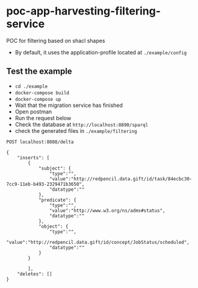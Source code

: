 # poc-app-harvesting-filtering-service
POC for filtering based on shacl shapes

- By default, it uses the application-profile located at `./example/config`

## Test the example

- `cd ./example`
- `docker-compose build`
- `docker-compose up`
- Wait that the migration service has finished
- Open postman
- Run the request below
- Check the database at `http://localhost:8890/sparql`
- check the generated files in `./example/filtering`

`POST localhost:8088/delta`
  
```
{
	"inserts": [
		{
			"subject": {
				"type":"",
				"value":"http://redpencil.data.gift/id/task/84ecbc30-7cc9-11eb-b493-2329471b3650",
				"datatype":""
			},
			"predicate": {
				"type":"",
				"value":"http://www.w3.org/ns/adms#status",
				"datatype":""
			},
			"object": {
				"type":"",
				"value":"http://redpencil.data.gift/id/concept/JobStatus/scheduled",
				"datatype":""
			}
		}
		
		],
	"deletes": []
}

```
